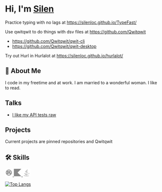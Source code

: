 <!-- markdownlint-disable MD033 -->

# Hi, I'm [Silen](https://silenloc.github.io/home/)

Practice typing with no lags at https://silenloc.github.io/TypeFast/

Use qwitqwit to do things with dsv files at https://github.com/Qwitqwit
- https://github.com/Qwitqwit/qwit-cli
- https://github.com/Qwitqwit/qwit-desktop

Try out Hurl in Hurlalot at https://silenloc.github.io/hurlalot/

## 🚀 About Me

I code in my freetime and at work.
I am married to a wonderful woman.
I like to read.

## Talks
- [I like my API tests raw](https://github.com/SilenLoc/baselOne2024)

## Projects

Current projects are pinned repositories and Qwitqwit

## 🛠️ Skills

<a href="https://www.rust-lang.org" target="_blank" rel="noreferrer noopener">
  <img
    src="https://raw.githubusercontent.com/0xShapeShifter/dev-story/master/public/images/skills/core/rust.svg"
    alt="Rust"
    width="25"
    height="25"
  />
</a>
<a href="https://kotlinlang.org" target="_blank" rel="noreferrer noopener">
  <img
    src="https://raw.githubusercontent.com/0xShapeShifter/dev-story/master/public/images/skills/core/kotlin.svg"
    alt="CSS3"
    width="25"
    height="25"
  />
</a>
<a href="https://www.java.com/" target="_blank" rel="noreferrer noopener">
  <img
    src="https://raw.githubusercontent.com/0xShapeShifter/dev-story/master/public/images/skills/core/java.svg"
    alt="CSS3"
    width="25"
    height="25"
  />
</a>

[![Top Langs](https://github-readme-stats.vercel.app/api/top-langs/?username=SilenLoc&show_icons=true&theme=transparent)](https://github.com/anuraghazra/github-readme-stats)

